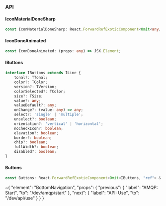 

### API

#### IconMaterialDoneSharp

```ts
const IconMaterialDoneSharp: React.ForwardRefExoticComponent<Omit<any, "ref"> & React.RefAttributes<unknown>>;
```

#### IconDoneAnimated

```ts
const IconDoneAnimated: (props: any) => JSX.Element;
```

#### IButtons

```ts
interface IButtons extends ILine {
    tonal?: TTonal;
    color?: TColor;
    version?: TVersion;
    colorSelected?: TColor;
    size?: TSize;
    value?: any;
    valueDefault?: any;
    onChange?: (value: any) => any;
    select?: 'single' | 'multiple';
    unselect?: boolean;
    orientation?: 'vertical' | 'horizontal';
    noCheckIcon?: boolean;
    elevation?: boolean;
    border?: boolean;
    chip?: boolean;
    fullWidth?: boolean;
    disabled?: boolean;
}
```

#### Buttons

```ts
const Buttons: React.ForwardRefExoticComponent<Omit<IButtons, "ref"> & React.RefAttributes<unknown>>;
```


~{
  "element": "BottomNavigation",
  "props": {
    "previous": {
      "label": "AMQP: Start",
      "to": "/dev/amqp/start"
    },
    "next": {
      "label": "API: Use",
      "to": "/dev/api/use"
    }
  }
}
